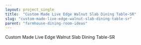 ```yaml
---
layout: project_single
title:  "Custom Made Live Edge Walnut Slab Dining Table-SR"
slug: "custom-made-live-edge-walnut-slab-dining-table-sr"
parent: "farmhouse-dining-room-ideas"
---
```

Custom Made Live Edge Walnut Slab Dining Table-SR